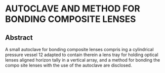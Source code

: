 # AUTOCLAVE AND METHOD FOR BONDING COMPOSITE LENSES

## Abstract
A small autoclave for bonding composite lenses compris ing a cylindrical pressure vessel 12 adapted to contain therein a lens tray for holding optical lenses aligned horizon tally in a vertical array, and a method for bonding the compo site lenses with the use of the autoclave are disclosed.